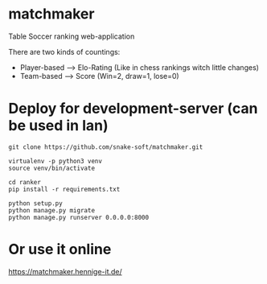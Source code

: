 # matchmaker
Table Soccer ranking web-application

There are two kinds of countings:
- Player-based --> Elo-Rating (Like in chess rankings witch little changes)
- Team-based --> Score (Win=2, draw=1, lose=0)

# Deploy for development-server (can be used in lan)
```
git clone https://github.com/snake-soft/matchmaker.git

virtualenv -p python3 venv
source venv/bin/activate

cd ranker
pip install -r requirements.txt

python setup.py
python manage.py migrate
python manage.py runserver 0.0.0.0:8000
```
# Or use it online
https://matchmaker.hennige-it.de/
